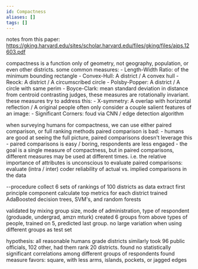 ```yaml
---
id: Compactness
aliases: []
tags: []
---
```

notes from this paper: https://gking.harvard.edu/sites/scholar.harvard.edu/files/gking/files/ajps.12603.pdf

compactness is a function only of geometry, not geography, population, or even other districts.
some common measures:
    - Length-Width Ratio: of the minimum bounding rectangle
    - Convex-Hull:    A district / A convex hull
    - Reock:          A district / A circumscribed circle
    - Polsby-Popper:  A district / A circle with same perim
    - Boyce-Clark:    mean standard deviation in distance from centroid
contrasting judges, these measures are rotationally invariant. these measures try to address this:
    - X-symmetry:     A overlap with horizontal reflection / A original
people often only consider a couple salient features of an image:
    - Significant Corners: foud via CNN / edge detection algorithm

when surveying humans for compactness, we can use either paired comparison, or full ranking methods
paired comparison is bad:
    - humans are good at seeing the full picture, paired comparisons doesn't leverage this
    - paired comparisons is easy / boring, respondents are less engaged
    - the goal is a single measure of compactness, but in paired comparisons, different measures may be used at different times. i.e. the relative importance of attributes is unconscious
to evaluate paired comparisons: evaluate (intra / inter) coder reliability of actual vs. implied comparisons in the data

--procedure
collect 6 sets of rankings of 100 districts as data
extract first principle component
calculate top metrics for each district
trained AdaBoosted decision trees, SVM's, and random forests

validated by mixing group size, mode of administration, type of respondent (groduade, undergrad, amzn mturk)
created 6 groups from above types of people, trained on 5, predicted last group. no large variation when using different groups as test set

hypothesis: all reasonable humans grade districts similarly
took 96 public officials, 102 other, had them rank 20 districts.
found no statistically significant correlations among different groups of respondents
found measure favors: square, with less arms, islands, pockets, or jagged edges
